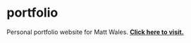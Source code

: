 # portfolio
Personal portfolio website for Matt Wales. <a href="https://matt-wales.github.io/portfolio" target="_blank" role="button"><strong>Click here to visit.</strong></a>
